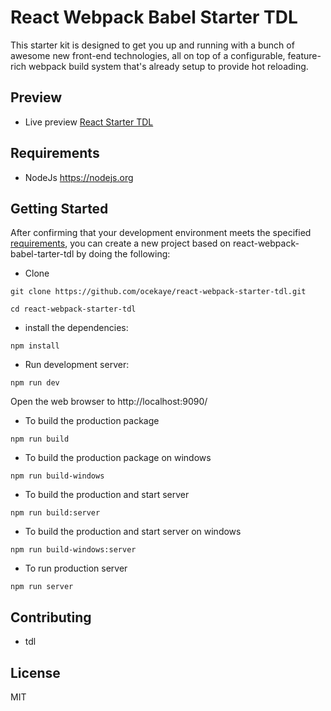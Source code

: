 # React Webpack Babel Starter TDL
This starter kit is designed to get you up and running with a bunch of awesome new front-end technologies, all on top of a configurable, feature-rich webpack build system that's already setup to provide hot reloading.

## Preview
* Live preview <a href="http://react-starter-tdl.setyatmoko.id/" target="_blank">React Starter TDL</a>
## Requirements
* NodeJs https://nodejs.org

## Getting Started
After confirming that your development environment meets the specified [requirements](#requirements), you can create a new project based on react-webpack-babel-tarter-tdl by doing the following:

* Clone 

```
git clone https://github.com/ocekaye/react-webpack-starter-tdl.git
```

```
cd react-webpack-starter-tdl
```

* install the dependencies:

```
npm install
```

* Run development server:

```
npm run dev
```

Open the web browser to http://localhost:9090/

* To build the production package

```
npm run build
```

* To build the production package on windows

```
npm run build-windows
```

* To build the production and start server

```
npm run build:server
```

* To build the production and start server on windows

```
npm run build-windows:server
```

* To run production server

```
npm run server
```
## Contributing
* tdl

## License
MIT
